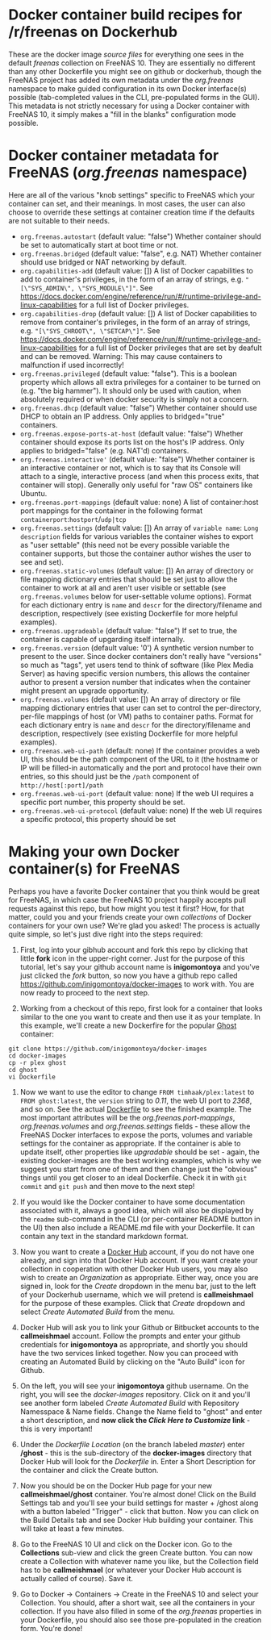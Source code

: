 # Docker container build recipes for /r/freenas on Dockerhub
These are the docker image *source files* for everything one sees in the default *freenas* collection on FreeNAS 10.  They are essentially no different than any other Dockerfile you might see on github or dockerhub, though the FreeNAS project has added its own metadata under the *org.freenas* namespace to make guided configuration in its own Docker interface(s) possible (tab-completed values in the CLI, pre-populated forms in the GUI). This metadata is not strictly necessary for using a Docker container with FreeNAS 10, it simply makes a "fill in the blanks" configuration mode possible.

# Docker container metadata for FreeNAS (*org.freenas* namespace)
Here are all of the various "knob settings" specific to FreeNAS which your container can set, and their meanings.  In most cases, the user can also choose to override these settings at container creation time if the defaults are not suitable to their needs.
* `org.freenas.autostart`  (default value: "false")
Whether container should be set to automatically start at boot time or not.
* `org.freenas.bridged` (default value: "false", e.g. NAT)
Whether container should use bridged or NAT networking by default.
* `org.capabilities-add` (default value: [])
A list of Docker capabilities to add to container's privileges, in the form of an array of strings, e.g. `"[\"SYS_ADMIN\", \"SYS_MODULE\"]"`. See https://docs.docker.com/engine/reference/run/#/runtime-privilege-and-linux-capabilities for a full list of Docker privileges.
* `org.capabilities-drop` (default value: [])
A list of Docker capabilities to remove from container's privileges, in the form of an array of strings, e.g. `"[\"SYS_CHROOT\", \"SETCAP\"]"`. See https://docs.docker.com/engine/reference/run/#/runtime-privilege-and-linux-capabilities for a full list of Docker privileges that are set by deafult and can be removed.  Warning:  This may cause containers to malfunction if used incorrectly!
* `org.freenas.privileged` (default value: "false").
This is a boolean property which allows all extra privileges for a container to be turned on (e.g. "the big hammer").  It should only be used with caution, when absolutely required or when docker security is simply not a concern.
* `org.freenas.dhcp` (default value: "false")
Whether container should use DHCP to obtain an IP address.  Only applies to bridged="true" containers.
* `org.freenas.expose-ports-at-host` (default value: "false")
Whether container should expose its ports list on the host's IP address.  Only applies to bridged="false" (e.g. NAT'd) containers.
* `org.freenas.interactive'` (default value: "false")
Whether container is an interactive container or not, which is to say that its Console will attach to a single, interactive process (and when this process exits, that container will stop).  Generally only useful for "raw OS" containers like Ubuntu.
* `org.freenas.port-mappings` (default value: none)
A list of container:host port mappings for the container in the following format `containerport`:`hostport`/`udp|tcp`
* `org.freenas.settings` (default value: [])
An array of `variable name`: `Long description` fields for various variables the container wishes to export as "user settable" (this need not be every possible variable the container supports, but those the container author wishes the user to see and set).
* `org.freenas.static-volumes` (default value: [])
An array of directory or file mapping dictionary entries that should be set just to allow the container to work at all and aren't user visible or settable (see `org.freenas.volumes` below for user-settable volume options).  Format for each dictionary entry is `name` and `descr` for the directory/filename and description, respectively (see existing Dockerfile for more helpful examples).
* `org.freenas.upgradeable` (default value: "false")
If set to true, the container is capable of upgarding itself internally.
* `org.freenas.version` (default value: '0')
A synthetic version number to present to the user.  Since docker containers don't really have "versions" so much as "tags", yet users tend to think of software (like Plex Media Server) as having specific version numbers, this allows the container author to present a version number that indicates when the container might present an upgrade opportunity.
* `org.freenas.volumes` (default value: [])
An array of directory or file mapping dictionary entries that user can set to control the per-directory, per-file mappings of host (or VM) paths to container paths.  Format for each dictionary entry is `name` and `descr` for the directory/filename and description, respectively (see existing Dockerfile for more helpful examples).
* `org.freenas.web-ui-path` (default: none)
If the container provides a web UI, this should be the path component of the URL to it (the hostname or IP will be filled-in automatically and the port and protocol have their own entries, so this should just be the `/path` component of `http://host[:port]/path`
* `org.freenas.web-ui-port` (default value: none)
If the web UI requires a specific port number, this property should be set.
* `org.freenas.web-ui-protocol` (default value: none)
If the web UI requires a specific protocol, this property should be set

# Making your own Docker container(s) for FreeNAS
Perhaps you have a favorite Docker container that you think would be great for FreeNAS, in which case the FreeNAS 10 project happily accepts pull requests against this repo, but how might you test it first? How, for that matter, could you and your friends create your own *collections* of Docker containers for your own use?  We're glad you asked! The process is actually quite simple, so let's just dive right into the steps required:

1. First, log into your gibhub account and fork this repo by clicking that little **fork** icon in the upper-right corner.  Just for the purpose of this tutorial, let's say your github account name is **inigomontoya** and you've just clicked the *fork* button, so now you have a github repo called https://github.com/inigomontoya/docker-images to work with. You are now ready to proceed to the next step.

1. Working from a checkout of this repo, first look for a container that looks similar to the one you want to create and then use it as your template.  In this example, we'll create a new Dockerfire for the popular [Ghost](https://hub.docker.com/r/library/ghost/) container:
```
git clone https://github.com/inigomontoya/docker-images
cd docker-images
cp -r plex ghost
cd ghost
vi Dockerfile
```
1. Now we want to use the editor to change `FROM timhaak/plex:latest` to `FROM ghost:latest`, the `version` string to *0.11*, the web UI port to *2368*, and so on.  See the actual [Dockerfile](https://github.com/freenas/docker-images/blob/master/ghost/Dockerfile) to see the finished example.  The most important attributes will be the *org.freenas.port-mappings*, *org.freenas.volumes* and *org.freenas.settings* fields - these allow the FreeNAS Docker interfaces to expose the ports, volumes and variable settings for the container as appropriate.  If the container is able to update itself, other properties like *upgradable* should be set - again, the existing docker-images are the best working examples, which is why we suggest you start from one of them and then change just the "obvious" things until you get closer to an ideal Dockerfile.  Check it in with `git commit` and `git push` and then move to the next step!

1. If you would like the Docker container to have some documentation associated with it, always a good idea, which will also be displayed by the `readme` sub-command in the CLI (or per-container README button in the UI) then also include a README.md file with your Dockerfile.  It can contain any text in the standard markdown format.

1. Now you want to create a [Docker Hub](http://hub.docker.com) account, if you do not have one already, and sign into that Docker Hub account.  If you want create your collection in cooperation with other Docker Hub users, you may also wish to create an *Organization* as appropriate.  Either way, once you are signed in, look for the *Create* dropdown in the menu bar, just to the left of your Dockerhub username, which we will pretend is **callmeishmael** for the purpose of these examples.  Click that *Create* dropdown and select *Create Automated Build* from the menu.

1. Docker Hub will ask you to link your Github or Bitbucket accounts to the **callmeishmael** account.  Follow the prompts and enter your github credentials for **inigomontoya** as appropriate, and shortly you should have the two services linked together.  Now you can proceed with creating an Automated Build by clicking on the "Auto Build" icon for Github.

1. On the left, you will see your **inigomontoya** github username.  On the right, you will see the *docker-images* repository.  Click on it and you'll see another form labeled *Create Automated Build* with Repository Namesspace & Name fields.  Change the Name field to "ghost" and enter a short description, and **now click the _Click Here to Customize_ link** - this is very important!

1. Under the *Dockerfile Location* (on the branch labeled *master*) enter **/ghost** - this is the sub-directory of the **docker-images** directory that Docker Hub will look for the _Dockerfile_ in. Enter a Short Description for the container and click the Create button.

1. Now you should be on the Docker Hub page for your new **callmeishmael/ghost** container.  You're almost done!  Click on the Build Settings tab and you'll see your build settings for master + /ghost along with a button labeled "Trigger" - click that button.  Now you can click on the Build Details tab and see Docker Hub building your container.  This will take at least a few minutes.

1. Go to the FreeNAS 10 UI and click on the Docker icon.  Go to the **Collections** sub-view and click the green Create button.  You can now create a Collection with whatever name you like, but the Collection field has to be **callmeishmael** (or whatever your Docker Hub account is actually called of course).  Save it.

1. Go to Docker -> Containers -> Create in the FreeNAS 10 and select your Collection.  You should, after a short wait, see all the containers in your collection.  If you have also filled in some of the *org.freenas* properties in your Dockerfile, you should also see those pre-populated in the creation form.  You're done!
